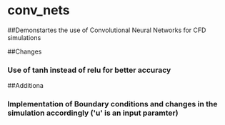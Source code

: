 # conv_nets

##Demonstartes the use of Convolutional Neural Networks for CFD simulations

##Changes
### Use of tanh instead of relu for better accuracy

##Additiona
### Implementation of Boundary conditions and changes in the simulation accordingly ('u' is an input paramter)
